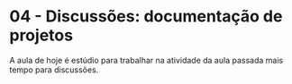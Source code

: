 # 04 - Discussões: documentação de projetos

A aula de hoje é estúdio para trabalhar na atividade da aula passada mais tempo para discussões. 